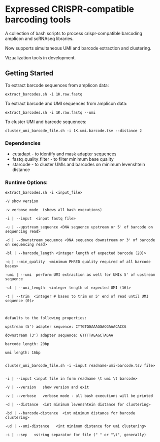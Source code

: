 # Expressed CRISPR-compatible barcoding tools 

A collection of bash scripts to process crispr-compatible barcoding amplicon and scRNAseq libraries. 

Now supports simultaneous UMI and barcode extraction and clustering. 

Vizualization tools in development. 

## Getting Started 

To extract barcode sequences from amplicon data: 
```
extract_barcodes.sh -i 1K.raw.fastq 
```
To extract barcode and UMI sequences from amplicon data: 
``` 
extract_barcodes.sh -i 1K.raw.fastq --umi 
``` 
To cluster UMI and barcode sequences: 
``` 
cluster_umi_barcode_file.sh -i 1K.umi.barcode.tsv --distance 2 
``` 

### Dependencies 

* cutadapt - to identify and mask adapter sequences 
* fastq_quality_filter - to filter minimum base quality 
* starcode - to cluster UMIs and barcodes on minimum levenshtein distance


### Runtime Options: 

``` 
extract_barcodes.sh -i <input_file> 

-V show version 

-v verbose mode  (shows all bash executions) 

-i | --input  <input fastq file> 

-u | --upstream_sequence <DNA sequence upstream or 5' of barcode on sequencing read> 

-d | --downstream_sequence <DNA sequence downstream or 3' of barcode on sequencing read> 

-bl | --barcode_length <integer length of expected barcode (20)> 

-q | --min_quality  <minimum PHRED quality required of all barcode bases> 
  
-umi | --umi  perform UMI extraction as well for UMIs 5' of upstream sequence 

-ul | --umi_length  <integer length of expected UMI (16)> 

-t | --trim  <integer # bases to trim on 5' end of read until UMI sequence (0)> 
  
  
  
defaults to the following properties: 

upstream (5') adapter sequence: CTTGTGGAAAGGACGAAACACCG

downstream (3') adapter sequence: GTTTTAGAGCTAGAA

barcode length: 20bp 

umi length: 16bp 


```




``` 
cluster_umi_barcode_file.sh -i <input readname-umi-barcode.tsv file> 


-i | --input <input file in form readname \t umi \t barcode> 

-V | --version   show version and exit 

-v | --verbose   verbose mode - all bash executions will be printed

-d | --distance  <int minimum levenshtein distance for clustering> 

-bd | --barcode-distance  <int minimum distance for barcode clustering> 

-ud | --umi-distance   <int minimum distance for umi clustering> 

-s | --sep   <string separator for file (" " or "\t", generally) 
```





